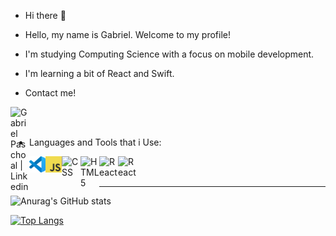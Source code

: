 - Hi there :wave:

- Hello, my name is Gabriel. Welcome to my profile!
- I'm studying Computing Science with a focus on mobile development.

- I'm learning a bit of React and Swift.

- Contact me!

<a href="https://www.linkedin.com/in/gabrielpaschoal2001/"><img align="left" alt="Gabriel Paschoal | Linkedin" width="30px" src="https://img.icons8.com/color/72/linkedin.png"/></a>

<br />
<br />


- Languages and Tools that i Use:

<img align="left" alt="Visual Studio Code" width="26px" src="https://raw.githubusercontent.com/github/explore/80688e429a7d4ef2fca1e82350fe8e3517d3494d/topics/visual-studio-code/visual-studio-code.png" />
<img align="left" alt="JavaScript" width="26px" src="https://raw.githubusercontent.com/github/explore/80688e429a7d4ef2fca1e82350fe8e3517d3494d/topics/javascript/javascript.png"/>
<img align="left" alt="CSS" width="30px" src="https://img.icons8.com/color/2x/css3.png" />
<img align="left" alt="HTML5" width="30px" src="https://img.icons8.com/color/72/html-5.png" />
<img align="left" alt="React" width="30px" src="https://img.icons8.com/plasticine/2x/react.png" />
<img align="left" alt="React" width="30px" src="https://img.icons8.com/plasticine/2x/swift.png" />



<br />
<br />

---

![Anurag's GitHub stats](https://github-readme-stats.vercel.app/api?username=Gabriel-P22&show_icons=true&theme=Default)


[![Top Langs](https://github-readme-stats.vercel.app/api/top-langs/?username=Gabriel-P22)](https://github.com/Gabriel-P22/github-readme-stats)
